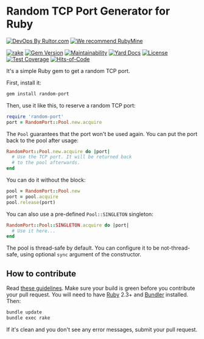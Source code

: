 # Random TCP Port Generator for Ruby

[![DevOps By Rultor.com](https://www.rultor.com/b/yegor256/random-port)](https://www.rultor.com/p/yegor256/random-port)
[![We recommend RubyMine](https://www.elegantobjects.org/rubymine.svg)](https://www.jetbrains.com/ruby/)

[![rake](https://github.com/yegor256/random-port/actions/workflows/rake.yml/badge.svg)](https://github.com/yegor256/random-port/actions/workflows/rake.yml)
[![Gem Version](https://badge.fury.io/rb/random-port.svg)](https://badge.fury.io/rb/random-port)
[![Maintainability](https://api.codeclimate.com/v1/badges/349b8c31884d3b34d926/maintainability)](https://codeclimate.com/github/yegor256/random-port/maintainability)
[![Yard Docs](https://img.shields.io/badge/yard-docs-blue.svg)](https://rubydoc.info/github/yegor256/random-port/master/frames)
[![License](https://img.shields.io/badge/license-MIT-green.svg)](https://github.com/yegor256/random-port/blob/master/LICENSE.txt)
[![Test Coverage](https://img.shields.io/codecov/c/github/yegor256/random-port.svg)](https://codecov.io/github/yegor256/random-port?branch=master)
[![Hits-of-Code](https://hitsofcode.com/github/yegor256/random-port)](https://hitsofcode.com/view/github/random-port/mailanes)

It's a simple Ruby gem to get a random TCP port.

First, install it:

```bash
gem install random-port
```

Then, use it like this, to reserve a random TCP port:

```ruby
require 'random-port'
port = RandomPort::Pool.new.acquire
```

The `Pool` guarantees that the port won't be used again. You can put
the port back to the pool after usage:

```ruby
RandomPort::Pool.new.acquire do |port|
  # Use the TCP port. It will be returned back
  # to the pool afterwards.
end
```

You can do it without the block:

```ruby
pool = RandomPort::Pool.new
port = pool.acquire
pool.release(port)
```

You can also use a pre-defined `Pool::SINGLETON` singleton:

```ruby
RandomPort::Pool::SINGLETON.acquire do |port|
  # Use it here...
end
```

The pool is thread-safe by default.
You can configure it to be
not-thread-safe, using optional `sync` argument of the constructor.

## How to contribute

Read
[these guidelines](https://www.yegor256.com/2014/04/15/github-guidelines.html).
Make sure your build is green before you contribute
your pull request. You will need to have
[Ruby](https://www.ruby-lang.org/en/) 2.3+ and
[Bundler](https://bundler.io/) installed. Then:

```bash
bundle update
bundle exec rake
```

If it's clean and you don't see any error messages, submit your pull request.
